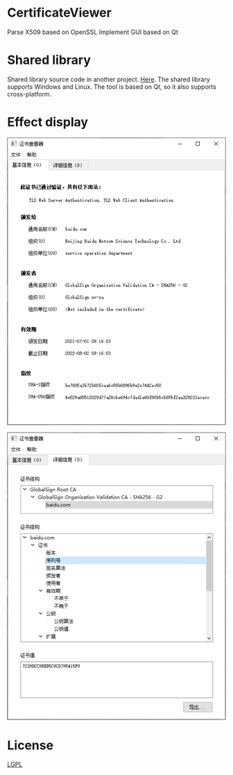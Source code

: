 # CertificateViewer
Parse X509 based on OpenSSL 
Implement GUI based on Qt

# Shared library
Shared library source code in another project. [Here](https://github.com/a137748099/ParseX509-OpenSSL).
The shared library supports Windows and Linux. The tool is based on Qt, so it also supports cross-platform.

# Effect display
![General Information](https://github.com/a137748099/CertificateViewer/blob/master/image/effect-1.png)

![Detail Information](https://github.com/a137748099/CertificateViewer/blob/master/image/effect-2.png)

# License
[LGPL](https://github.com/a137748099/CertificateViewer/blob/master/LICENSE)
